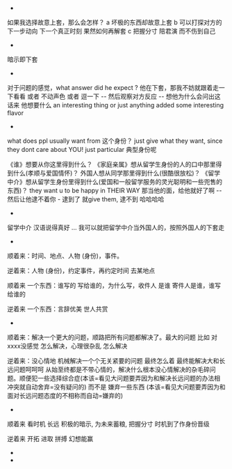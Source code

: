 
-

如果我选择故意上套，那么会怎样？ 
a 坏极的东西却故意上套
b 可以打探对方的下一步动向 下一个真正时刻 果然如何再解套
c 把握分寸 陪君演 而不伤到自己

-

暗示即下套

-

对于问题的感觉，what answer did he expect ? 他在下套，那我不妨就跟着走一下看看 或者 不动声色 或者 逗一下 -- 然后观察对方反应 -- 想他为什么会问出这话来 他想要什么 an interesting thing or just anything added some interesting flavor

-

what does ppl usually want from 这个身份？ just give what they want, since they dont care about YOU! just particular 典型身份呢

《谁》想要从你这里得到什么？ 《家庭亲属》想从留学生身份的人的口中那里得到什么(孝顺与爱国情怀)？ 外国人想从同学那里得到什么(很酷很放松)？ 《留学中介》想从留学生身份里得到什么(爱国和一般留学服务的灵光聪明和一些兜售的东西)？   they want u to be happy in THEIR WAY 那当他的面，给他就好了啊 -- 然后让他逮不着你 - 逮到了 就give them, 逮不到 哈哈哈哈

-

留学中介 汉语说得真好 ... 我可以就把留学中介当外国人的，按照外国人的下套走

-

顺着来：时间、地点、人物 (身份)，事件。

逆着来：人物 (身份)，约定事件，再约定时间 去某地点

顺着来 一个东西：谁写的 写给谁的，为什么写，收件人 是谁 寄件人是谁，谁写给谁的

逆着来 一个东西：言辞优美 世人共赏

-

顺着来：解决一个更大的问题，顺路把所有问题都解决了。最大的问题 比如 对xxxx没感觉 怎么解决，心理很杂乱 怎么解决

逆着来：没心情地 机械解决一个个无关紧要的问题 最终怎么着 最终能解决大和长远问题呵呵呵 从始至终都是不带心情的，解决什么根本没心情解决的杂毛碎问题。顺便犯一些选择综合症(本该=看见大问题要弄因为和解决长远问题的办法相冲突就自动舍弃=没有疑问的) 而不是 嫌弃一些东西 (本该=看见大问题要弄因为和面对长远问题态度的不相称而自动=嫌弃的)

-

顺着来 看时机 长远 积极的暗示, 为未来蓄粮, 把握分寸 时机到了作身份晋级

逆着来 开拓 进取 拼搏 幻想能赢

-





-

